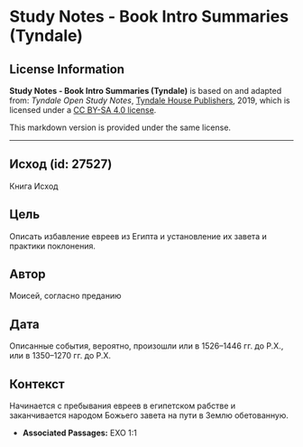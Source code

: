 # Study Notes - Book Intro Summaries (Tyndale)

## License Information

**Study Notes - Book Intro Summaries (Tyndale)** is based on and adapted from: _Tyndale Open Study Notes_, [Tyndale House Publishers](https://tyndaleopenresources.com/), 2019, which is licensed under a [CC BY-SA 4.0 license](https://creativecommons.org/licenses/by-sa/4.0/legalcode.en).

This markdown version is provided under the same license.



--------------------------------

## Исход (id: 27527)

Книга Исход

Цель
----

Описать избавление евреев из Египта и установление их завета и практики поклонения.

Автор
-----

Моисей, согласно преданию

Дата
----

Описанные события, вероятно, произошли или в 1526–1446 гг. до Р.Х., или в 1350–1270 гг. до Р.Х.

Контекст
--------

Начинается с пребывания евреев в египетском рабстве и заканчивается народом Божьего завета на пути в Землю обетованную.

* **Associated Passages:** EXO 1:1

